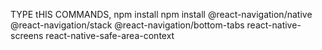 TYPE tHIS COMMANDS,
npm install
npm install @react-navigation/native @react-navigation/stack @react-navigation/bottom-tabs react-native-screens react-native-safe-area-context

